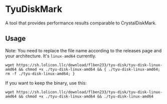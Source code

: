 # TyuDiskMark

A tool that provides performance results comparable to CrystalDiskMark.

## Usage

Note: You need to replace the file name according to the releases page and your architecture. It's `linux-amd64` currently.

```shell
wget https://sh.lolicon.llc/download/flben233/tyu-disk/tyu-disk-linux-amd64 && chmod +x ./tyu-disk-linux-amd64 && { ./tyu-disk-linux-amd64; rm -f ./tyu-disk-linux-amd64; }
```

If you want to keep the binary, use this:

```shell
wget https://sh.lolicon.llc/download/flben233/tyu-disk/tyu-disk-linux-amd64 && chmod +x ./tyu-disk-linux-amd64 && ./tyu-disk-linux-amd64
```
